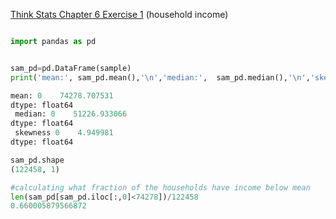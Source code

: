 [Think Stats Chapter 6 Exercise 1](http://greenteapress.com/thinkstats2/html/thinkstats2007.html#toc60) (household income)

```python

import pandas as pd


sam_pd=pd.DataFrame(sample)
print('mean:', sam_pd.mean(),'\n','median:',  sam_pd.median(),'\n','skewness', sam_pd.skew())

mean: 0    74278.707531
dtype: float64 
 median: 0    51226.933066
dtype: float64 
 skewness 0    4.949981
dtype: float64

sam_pd.shape
(122458, 1)

#calculating what fraction of the households have income below mean
len(sam_pd[sam_pd.iloc[:,0]<74278])/122458
0.660005879566872

```




